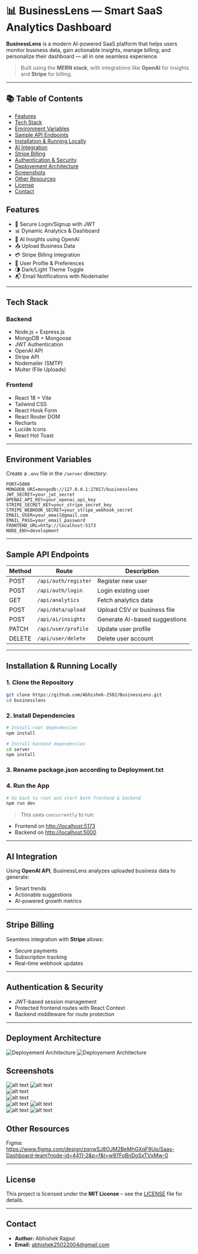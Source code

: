 
# 📊 BusinessLens — Smart SaaS Analytics Dashboard

**BusinessLens** is a modern AI-powered SaaS platform that helps users monitor business data, gain actionable insights, manage billing, and personalize their dashboard — all in one seamless experience.

> Built using the **MERN stack**, with integrations like **OpenAI** for insights and **Stripe** for billing.

---

## 📚 Table of Contents

* [Features](#features)
* [Tech Stack](#tech-stack)
* [Environment Variables](#environment-variables)
* [Sample API Endpoints](#sample-api-endpoints)
* [Installation & Running Locally](#installation--running-locally)
* [AI Integration](#ai-integration)
* [Stripe Billing](#stripe-billing)
* [Authentication & Security](#authentication--security)
* [Deployement Architecture](#deployment-architecture)
* [Screenshots](#screenshots)
* [Other Resources](#other-resources)
* [License](#license)
* [Contact](#contact)


## Features

- 🔐 Secure Login/Signup with JWT
- 📊 Dynamic Analytics & Dashboard
- 🤖 AI Insights using OpenAI
- 📤 Upload Business Data
- 💳 Stripe Billing Integration
- 🧑 User Profile & Preferences
- 🌗 Dark/Light Theme Toggle
- 📬 Email Notifications with Nodemailer

---

## Tech Stack

### Backend
- Node.js + Express.js
- MongoDB + Mongoose
- JWT Authentication
- OpenAI API
- Stripe API
- Nodemailer (SMTP)
- Multer (File Uploads)

### Frontend
- React 18 + Vite
- Tailwind CSS
- React Hook Form
- React Router DOM
- Recharts
- Lucide Icons
- React Hot Toast

---

## Environment Variables

Create a `.env` file in the `/server` directory:

```env
PORT=5000
MONGODB_URI=mongodb://127.0.0.1:27017/businesslens
JWT_SECRET=your_jwt_secret
OPENAI_API_KEY=your_openai_api_key
STRIPE_SECRET_KEY=your_stripe_secret_key
STRIPE_WEBHOOK_SECRET=your_stripe_webhook_secret
EMAIL_USER=your_email@gmail.com
EMAIL_PASS=your_email_password
FRONTEND_URL=http://localhost:5173
NODE_ENV=development
```

---

## Sample API Endpoints

| Method | Route                   | Description                    |
|--------|-------------------------|--------------------------------|
| POST   | `/api/auth/register`    | Register new user              |
| POST   | `/api/auth/login`       | Login existing user            |
| GET    | `/api/analytics`        | Fetch analytics data           |
| POST   | `/api/data/upload`      | Upload CSV or business file    |
| POST   | `/api/ai/insights`      | Generate AI-based suggestions  |
| PATCH  | `/api/user/profile`     | Update user profile            |
| DELETE | `/api/user/delete`      | Delete user account            |

---

## Installation & Running Locally

### 1. Clone the Repository
```bash
git clone https://github.com/Abhishek-2502/BusinessLens.git
cd businesslens
```

### 2. Install Dependencies

```bash
# Install root dependencies
npm install

# Install backend dependencies
cd server
npm install
```

### 3. Rename package.json according to Deployment.txt

### 4. Run the App

```bash
# Go back to root and start both frontend & backend
npm run dev
```

> This uses `concurrently` to run:
- Frontend on [http://localhost:5173](http://localhost:5173)
- Backend on [http://localhost:5000](http://localhost:5000)

---

## AI Integration

Using **OpenAI API**, BusinessLens analyzes uploaded business data to generate:

- Smart trends
- Actionable suggestions
- AI-powered growth metrics

---

## Stripe Billing

Seamless integration with **Stripe** allows:

- Secure payments
- Subscription tracking
- Real-time webhook updates

---

## Authentication & Security

- JWT-based session management
- Protected frontend routes with React Context
- Backend middleware for route protection

---

## Deployment Architecture

  ![Deployement Architecture](<Images/Deployment_Architecture1.png>)
  ![Deployement Architecture](<Images/Deployment_Architecture2.png>)

## Screenshots

  ![alt text](<Images/1.png>) 
  ![alt text](<Images/2.png>)  
  ![alt text](<Images/3.png>)  
  ![alt text](<Images/4.png>)  
  ![alt text](<Images/5.png>) 
  ![alt text](<Images/6.png>)  
  ![alt text](<Images/7.png>) 
  ![alt text](<Images/9.png>) 

## Other Resources

Figma: https://www.figma.com/design/zqnwSJ8OJM2BeMhGXqF9Up/Saas-Dashboard-team?node-id=4411-2&p=f&t=w97FoBnDoSxTVxMw-0

---

## License

This project is licensed under the **MIT License** – see the [LICENSE](./LICENSE) file for details.

---

## Contact

- **Author:** Abhishek Rajput
- **Email:** abhishek25022004@gmail.com

